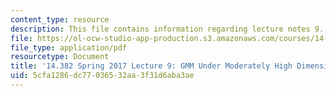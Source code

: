 ```yaml
---
content_type: resource
description: This file contains information regarding lecture notes 9.
file: https://ol-ocw-studio-app-production.s3.amazonaws.com/courses/14-382-econometrics-spring-2017/5cfa1286dc77036532aa3f31d6aba3ae_MIT14_382S17_lec9.pdf
file_type: application/pdf
resourcetype: Document
title: '14.382 Spring 2017 Lecture 9: GMM Under Moderately High Dimensions'
uid: 5cfa1286-dc77-0365-32aa-3f31d6aba3ae
---
```

